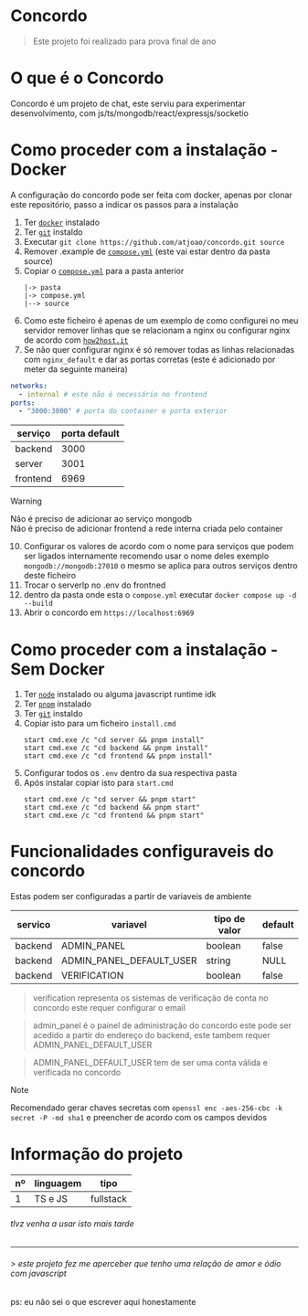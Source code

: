 # Concordo

> Este projeto foi realizado para prova final de ano

# O que é o Concordo

Concordo é um projeto de chat, este serviu para experimentar desenvolvimento, com js/ts/mongodb/react/expressjs/socketio

# Como proceder com a instalação - Docker

A configuração do concordo pode ser feita com docker, apenas por clonar este repositório, passo a indicar os passos para a instalação

1. Ter [`docker`](https://www.docker.com/) instalado
2. Ter [`git`](https://git-scm.com/) instaldo
3. Executar `git clone https://github.com/atjoao/concordo.git source`
4. Remover .example de [`compose.yml`](https://github.com/atjoao/concordo/blob/main/compose.yaml.example) (este vai estar dentro da pasta source)
5. Copiar o [`compose.yml`](https://github.com/atjoao/concordo/blob/main/compose.yaml.example) para a pasta anterior
   ```
   |-> pasta
   |-> compose.yml
   |--> source
   ```
6. Como este ficheiro é apenas de um exemplo de como configurei no meu servidor remover linhas que se relacionam a nginx ou configurar nginx de acordo com [`how2host.it`](https://how2host.it)
7. Se não quer configurar nginx é só remover todas as linhas relacionadas com `nginx_default` e dar as portas corretas (este é adicionado por meter da seguinte maneira)

```yml
networks:
  - internal # este não é necessário no frontend
ports:
  - "3000:3000" # porta do container e porta exterior
```

| serviço  | porta default |
| -------- | ------------- |
| backend  | 3000          |
| server   | 3001          |
| frontend | 6969          |

> [!WARNING]
> Não é preciso de adicionar ao serviço mongodb \
> Não é preciso de adicionar frontend a rede interna criada pelo container

10. Configurar os valores de acordo com o nome para serviços que podem ser ligados internamente recomendo usar o nome deles exemplo `mongodb://mongodb:27010` o mesmo se aplica para outros serviços dentro deste ficheiro
11. Trocar o serverIp no .env do frontned
12. dentro da pasta onde esta o `compose.yml` executar `docker compose up -d --build`
13. Abrir o concordo em `https://localhost:6969`

# Como proceder com a instalação - Sem Docker

1. Ter [`node`](https://nodejs.org/en) instalado ou alguma javascript runtime idk
2. Ter [`pnpm`](https://pnpm.io/installation) instalado
3. Ter [`git`](https://git-scm.com/) instaldo
4. Copiar isto para um ficheiro `install.cmd`
   ```batch
   start cmd.exe /c "cd server && pnpm install"
   start cmd.exe /c "cd backend && pnpm install"
   start cmd.exe /c "cd frontend && pnpm install"
   ```
5. Configurar todos os `.env` dentro da sua respectiva pasta
6. Após instalar copiar isto para `start.cmd`
   ```batch
   start cmd.exe /c "cd server && pnpm start"
   start cmd.exe /c "cd backend && pnpm start"
   start cmd.exe /c "cd frontend && pnpm start"
   ```

# Funcionalidades configuraveis do concordo

Estas podem ser configuradas a partir de variaveis de ambiente

| servico | variavel                 | tipo de valor | default |
| ------- | ------------------------ | ------------- | ------- |
| backend | ADMIN_PANEL              | boolean       | false   |
| backend | ADMIN_PANEL_DEFAULT_USER | string        | NULL    |
| backend | VERIFICATION             | boolean       | false   |

> verification representa os sistemas de verificação de conta no concordo este requer configurar o email

> admin_panel é o painel de administração do concordo este pode ser acedido a partir do endereço do backend, este tambem requer ADMIN_PANEL_DEFAULT_USER

> ADMIN_PANEL_DEFAULT_USER tem de ser uma conta válida e verificada no concordo

> [!NOTE]
> Recomendado gerar chaves secretas com `openssl enc -aes-256-cbc -k secret -P -md sha1` e preencher de acordo com os campos devidos

# Informação do projeto

| nº  | linguagem | tipo      |
| --- | --------- | --------- |
| 1   | TS e JS   | fullstack |

###### tlvz venha a usar isto mais tarde

---

###### > este projeto fez me aperceber que tenho uma relação de amor e ódio com javascript

ps: eu não sei o que escrever aqui honestamente
